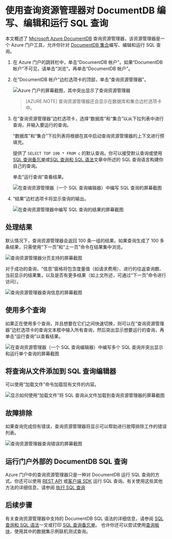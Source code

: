 <properties
	pageTitle="DocumentDB 查询资源管理器：一个 SQL 查询编辑器 | Azure"
	description="了解 DocumentDB 查询资源管理器，它是 Azure 门户中的一个编写 SQL 查询，并针对 NoSQL DocumentDB 集合运行这些查询的 SQL 查询编辑器。"
	keywords="编写 SQL 查询, SQL 查询编辑器"
	services="documentdb"
	authors="AndrewHoh"
	manager="jhubbard"
	editor="monicar"
	documentationCenter=""/>

<tags
	ms.service="documentdb"
	ms.date="02/23/2016"
	wacn.date="06/29/2016"/>

# 使用查询资源管理器对 DocumentDB 编写、编辑和运行 SQL 查询 

本文概述了 [Microsoft Azure DocumentDB](/services/documentdb/) 查询资源管理器，该资源管理器是一个 Azure 门户工具，允许你针对 [DocumentDB 集合](/documentation/articles/documentdb-create-collection)编写、编辑和运行 SQL 查询。

1. 在 Azure 门户的跳转栏中，单击“DocumentDB 帐户”。如果“DocumentDB 帐户”不可见，请单击“浏览”，再单击“DocumentDB 帐户”。

2. 在“DocumentDB 帐户”边栏选项卡的顶部，单击“查询资源管理器”。

	![Azure 门户的屏幕截图，其中突出显示了查询资源管理器](./media/documentdb-query-collections-query-explorer/queryexplorercommand.png)

    >[AZURE.NOTE] 查询资源管理器还会显示在数据库和集合边栏选项卡中。

3. 在“查询资源管理器”边栏选项卡，选择“数据库”和“集合”以从下拉列表中进行查询，并输入要运行的查询。

    “数据库”和“集合”下拉列表将根据在其中启动查询资源管理器的上下文进行预填充。

    提供了 `SELECT TOP 100 * FROM c` 的默认查询。你可以接受默认查询或使用 [SQL 查询备忘单](/documentation/articles/documentdb-sql-query-cheat-sheet)或[SQL 查询和 SQL 语法](/documentation/articles/documentdb-sql-query)文章中所述的 SQL 查询语言构建你自己的查询。

    单击“运行查询”查看结果。

	![在查询资源管理器（一个 SQL 查询编辑器）中编写 SQL 查询的屏幕截图](./media/documentdb-query-collections-query-explorer/queryexplorerinitial.png)

4. “结果”边栏选项卡将显示查询的输出。

	![在查询资源管理器中编写 SQL 查询的结果的屏幕截图](./media/documentdb-query-collections-query-explorer/queryresults1.png)

## 处理结果

默认情况下，查询资源管理器会返回 100 条一组的结果。如果查询生成了 100 多条结果，只需使用“下一页”和“上一页”命令在结果集中浏览。

![查询资源管理器分页支持的屏幕截图](./media/documentdb-query-collections-query-explorer/queryresultspagination.png)

对于成功的查询，“信息”窗格将包含度量值（如请求费用）、进行的往返查询数、当前显示的结果集，以及是否有更多结果（如上文所述，可通过“下一页”命令进行访问）。

![查询资源管理器查询信息的屏幕截图](./media/documentdb-query-collections-query-explorer/queryinformation.png)

## 使用多个查询

如果正在使用多个查询，并且想要在它们之间快速切换，则可以在“查询资源管理器”边栏选项卡的查询文本框中输入所有查询，然后突出显示想要运行的查询，再单击“运行查询”以查看结果。

![在查询资源管理器（一个 SQL 查询编辑器）中编写多个 SQL 查询并突出显示和运行单个查询的屏幕截图](./media/documentdb-query-collections-query-explorer/queryexplorerhighlightandrun.png)

## 将查询从文件添加到 SQL 查询编辑器

可以使用“加载文件”命令加载现有文件的内容。

![显示如何使用“加载文件”将 SQL 查询从文件加载到查询资源管理器的屏幕截图](./media/documentdb-query-collections-query-explorer/loadqueryfile.png)

## 故障排除

如果查询完成但有错误，查询资源管理器将显示可以帮助进行故障排除工作的错误列表。

![查询资源管理器查询错误的屏幕截图](./media/documentdb-query-collections-query-explorer/queryerror.png)

## 运行门户外部的 DocumentDB SQL 查询

Azure 门户中的查询资源管理器只是一种对 DocumentDB 运行 SQL 查询的方式。你还可以使用 [REST API](https://msdn.microsoft.com/library/azure/dn781481.aspx) 或[客户端 SDK](/documentation/articles/documentdb-sdk-dotnet) 运行 SQL 查询。有关使用这些其他方法的详细信息，请参阅 [执行 SQL 查询](/documentation/articles/documentdb-sql-query#executing-sql-queries)

## 后续步骤

有关查询资源管理器中支持的 DocumentDB SQL 语法的详细信息，请参阅 [SQL 查询和 SQL 语法](/documentation/articles/documentdb-sql-query)一文或打印 [SQL 查询备忘单](/documentation/articles/documentdb-sql-query-cheat-sheet)。
也许你还可以尝试使用[查询板块](https://www.documentdb.com/sql/demo)，使用其中的数据集示例联机测试查询。

<!---HONumber=Mooncake_0425_2016-->
